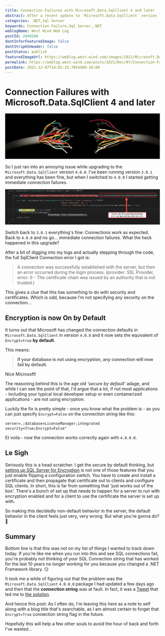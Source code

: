 ```yaml
---
title: Connection Failures with Microsoft.Data.SqlClient 4 and later
abstract: After a recent update to `Microsoft.Data.SqlClient` version `4.0.0.0` I ended up not being able to connect to any of my SQL Server databases. Turns out Microsoft has made some default settings changes in the updated provider and these settings are likely going to break connections.
categories: .NET,Sql Server
keywords: Connection Failure,Sql Server,.NET
weblogName: West Wind Web Log
postId: 2849288
dontInferFeaturedImage: false
dontStripH1Header: false
postStatus: publish
featuredImageUrl: https://weblog.west-wind.com/images/2021/Microsoft.Data.SqlClient-4-Connection-Failures/BrokenConnection.jpg
permalink: https://weblog.west-wind.com/posts/2021/Dec/07/Connection-Failures-with-MicrosoftDataSqlClient-4-and-later
postDate: 2021-12-07T14:02:15.7854568-10:00
---
```

# Connection Failures with Microsoft.Data.SqlClient 4 and later

![](BrokenConnection.jpg)

So I just ran into an annoying issue while upgrading to the `Microsoft.Data.SqlClient` version `4.0.0`. I've been running version `3.0.1` and everything has been fine, but when I switched to `4.0.0` I started getting immediate connection failures.

![](ConnectionFailure.png)

Switch back to `3.0.1` everything's fine: Connections work as expected. Back to `4.0.0` and no go... immediate connection failures. What the heck happened in this upgrade?

After a bit of digging into my logs and actually stepping through the code, the full SqlClient Connection error I got is:

> A connection was successfully established with the server, but then an error occurred during the login process. (provider: SSL Provider, error: 0 - The certificate chain was issued by an authority that is not trusted.)

This gives a clue that this has something to do with security and certificates. Which is odd, because I'm not specifying any security on the connection...

## Encryption is now On by Default
It turns out that Microsoft has changed the connection defaults in `Microsoft.Data.SqlClient` in version `4.0.0` and it now sets the equivalent of `Encrypt=true` **by default**.

This means:

>  **If your database is not using encryption, any connection will now fail by default.**

Nice Microsoft! 

The reasoning behind this is the age old *'secure by default'* adage, and while I can see the point of that, I'd argue that a lot, if not most applications - including your typical local developer setup or even containerized applications - are not using encryption.  

Luckily the fix is pretty simple - once you know what the problem is - as you can just specify `Encrypt=False` on the connection string like this:

```text
server=.;database=LicenseManager;integrated security=True;Encrypt=False"
```

Et voila - now the connection works correctly again with `4.0.0.0`.

## Le Sigh
Seriously this is a head scratcher. I get the secure by default thinking, but [setting up SQL Server for Encryption](https://docs.microsoft.com/en-us/sql/database-engine/configure-windows/enable-encrypted-connections-to-the-database-engine?view=sql-server-ver15) is not one of those features that you just enable flipping a configuration switch. You have to create and install a certificate and then propagate that certificate out to clients and configure SQL clients. In short, this is far from something that 'just works out of the box'. There's a bunch of set up that needs to happen for a server to run with encryption enabled and for a client to use the certificate the server is set up with.

So making this decidedly non-default behavior in the server, the default behavior in the client feels just very, very wrong. But what you're gonna do? 🤷

## Summary
Bottom line is that this was not on my list of things I wanted to track down today. If you're like me when you run into this and see SQL connections fail, you're probably not thinking of your SQL Connection string that has worked for the last 10 years no longer working for you because you changed a .NET Framework library. :smirk:

It took me a while of figuring out that the problem was the `Microsoft.Data.SqlClient` `4.0.0.0` package I had updated a few days ago and then that the **connection string** was at fault. In fact, it was a [Tweet](https://twitter.com/pomma89/status/1468340472976490497) that led me to [the solution](https://techcommunity.microsoft.com/t5/sql-server-blog/released-general-availability-of-microsoft-data-sqlclient-4-0/ba-p/2983346).

And hence this post: As I often do, I'm leaving this here as a note to self along with a blog title that's searchable, as I am almost certain to forget that `Encrypt=True` connection string flag in the future.

Hopefully this will help a few other souls to avoid the hour of back and forth I've wasted...